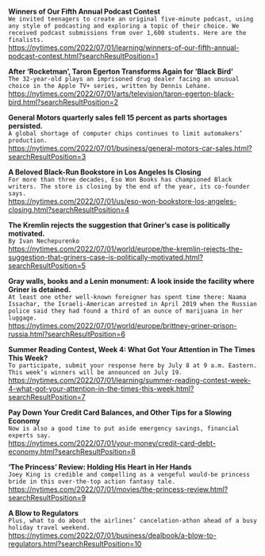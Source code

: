 **Winners of Our Fifth Annual Podcast Contest**\
`We invited teenagers to create an original five-minute podcast, using any style of podcasting and exploring a topic of their choice. We received podcast submissions from over 1,600 students. Here are the finalists.`\
https://nytimes.com/2022/07/01/learning/winners-of-our-fifth-annual-podcast-contest.html?searchResultPosition=1

**After ‘Rocketman’, Taron Egerton Transforms Again for ‘Black Bird’**\
`The 32-year-old plays an imprisoned drug dealer facing an unusual choice in the Apple TV+ series, written by Dennis Lehane.`\
https://nytimes.com/2022/07/01/arts/television/taron-egerton-black-bird.html?searchResultPosition=2

**General Motors quarterly sales fell 15 percent as parts shortages persisted.**\
`A global shortage of computer chips continues to limit automakers’ production.`\
https://nytimes.com/2022/07/01/business/general-motors-car-sales.html?searchResultPosition=3

**A Beloved Black-Run Bookstore in Los Angeles Is Closing**\
`For more than three decades, Eso Won Books has championed Black writers. The store is closing by the end of the year, its co-founder says.`\
https://nytimes.com/2022/07/01/us/eso-won-bookstore-los-angeles-closing.html?searchResultPosition=4

**The Kremlin rejects the suggestion that Griner’s case is politically motivated.**\
`By Ivan Nechepurenko`\
https://nytimes.com/2022/07/01/world/europe/the-kremlin-rejects-the-suggestion-that-griners-case-is-politically-motivated.html?searchResultPosition=5

**Gray walls, books and a Lenin monument: A look inside the facility where Griner is detained.**\
`At least one other well-known foreigner has spent time there: Naama Issachar, the Israeli-American arrested in April 2019 when the Russian police said they had found a third of an ounce of marijuana in her luggage.`\
https://nytimes.com/2022/07/01/world/europe/brittney-griner-prison-russia.html?searchResultPosition=6

**Summer Reading Contest, Week 4: What Got Your Attention in The Times This Week?**\
`To participate, submit your response here by July 8 at 9 a.m. Eastern. This week’s winners will be announced on July 19.`\
https://nytimes.com/2022/07/01/learning/summer-reading-contest-week-4-what-got-your-attention-in-the-times-this-week.html?searchResultPosition=7

**Pay Down Your Credit Card Balances, and Other Tips for a Slowing Economy**\
`Now is also a good time to put aside emergency savings, financial experts say.`\
https://nytimes.com/2022/07/01/your-money/credit-card-debt-economy.html?searchResultPosition=8

**‘The Princess’ Review: Holding His Heart in Her Hands**\
`Joey King is credible and compelling as a vengeful would-be princess bride in this over-the-top action fantasy tale.`\
https://nytimes.com/2022/07/01/movies/the-princess-review.html?searchResultPosition=9

**A Blow to Regulators**\
`Plus, what to do about the airlines’ cancelation-athon ahead of a busy holiday travel weekend.`\
https://nytimes.com/2022/07/01/business/dealbook/a-blow-to-regulators.html?searchResultPosition=10

